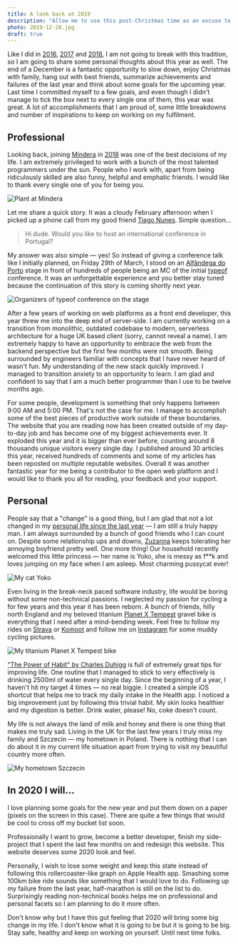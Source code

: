 ```yaml
---
title: A look back at 2019
description: "Allow me to use this post-Christmas time as an excuse to share some achievements and failures from the past year. It is also a great opportunity to think about some goals for the coming year, 2020."
photo: 2019-12-28.jpg
draft: true
---
```


Like I did in [2016](https://pawelgrzybek.com/a-look-back-at-2016/), [2017](https://pawelgrzybek.com/a-look-back-at-2017/) and [2018](https://pawelgrzybek.com/a-look-back-at-2018/), I am not going to break with this tradition, so I am going to share some personal thoughts about this year as well. The end of a December is a fantastic opportunity to slow down, enjoy Christmas with family, hang out with best friends, summarize achievements and failures of the last year and think about some goals for the upcoming year. Last time I committed myself to a few goals, and even though I didn't manage to tick the box next to every single one of them, this year was great. A lot of accomplishments that I am proud of, some little breakdowns and number of inspirations to keep on working on my fulfilment.

## Professional

Looking back, joining [Mindera]() in [2018](https://pawelgrzybek.com/a-look-back-at-2018/#professional) was one of the best decisions of my life. I am extremely privileged to work with a bunch of the most talented programmers under the sun. People who I work with, apart from being ridiculously skilled are also funny, helpful and emphatic friends. I would like to thank every single one of you for being you.

![Plant at Mindera](/photos/2019-12-28-1.jpg)

Let me share a quick story. It was a cloudy February afternoon when I picked up a phone call from my good friend [Tiago Nunes](https://twitter.com/tsbnunes). Simple question…

> Hi dude. Would you like to host an international conference in Portugal?

My answer was also simple — yes! So instead of giving a conference talk like I initially planned, on Friday 29th of March, I stood on an [Alfândega do Porto](https://www.ccalfandegaporto.com/en/) stage in front of hundreds of people being an MC of the initial [typeof](https://typeofconf.com) conference. It was an unforgettable experience and you better stay tuned because the continuation of this story is coming shortly next year.

![Organizers of typeof conference on the stage](/photos/2019-12-28-2.jpg)

After a few years of working on web platforms as a front end developer, this year threw me into the deep end of server-side. I am currently working on a transition from monolithic, outdated codebase to modern, serverless architecture for a huge UK based client (sorry, cannot reveal a name). I am extremely happy to have an opportunity to embrace the web from the backend perspective but the first few months were not smooth. Being surrounded by engineers familiar with concepts that I have never heard of wasn't fun. My understanding of the new stack quickly improved. I managed to transition anxiety to an opportunity to learn. I am glad and confident to say that I am a much better programmer than I use to be twelve months ago.

For some people, development is something that only happens between 9:00 AM and 5:00 PM. That's not the case for me. I manage to accomplish some of the best pieces of productive work outside of these boundaries. The website that you are reading now has been created outside of my day-to-day job and has become one of my biggest achievements ever. It exploded this year and it is bigger than ever before, counting around 8 thousands unique visitors every single day. I published around 30 articles this year, received hundreds of comments and some of my articles has been reposted on multiple reputable websites. Overall it was another fantastic year for me being a contributor to the open web platform and I would like to thank you all for reading, your feedback and your support.

## Personal

People say that a "change" is a good thing, but I am glad that not a lot changed in my [personal life since the last year](https://pawelgrzybek.com/a-look-back-at-2018/#personal) — I am still a truly happy man. I am always surrounded by a bunch of good friends who I can count on. Despite some relationship ups and downs, [Zuzanna](https://zuzannarupinska.com) keeps tolerating her annoying boyfriend pretty well. One more thing! Our household recently welcomed this little princess — her name is Yoko, she is messy as f**k and loves jumping on my face when I am asleep. Most charming pussycat ever!

![My cat Yoko](/photos/2019-12-28-3.jpg)

Even living in the break-neck paced software industry, life would be boring without some non-technical passions. I neglected my passion for cycling a for few years and this year it has been reborn. A bunch of friends, hilly north England and my beloved titanium [Planet X Tempest](https://www.planetx.co.uk/i/q/CBPXTEMV3FOR1700/planet-x-tempest-sram-force1-titanium-gravel-bike) gravel bike is everything that I need after a mind-bending week. Feel free to follow my rides on [Strava](https://www.strava.com/athletes/12877553) or [Komoot](https://www.komoot.com/user/833144369959) and follow me on [Instagram](https://www.instagram.com/pawelgrzybek/) for some muddy cycling pictures.

![My titanium Planet X Tempest bike](/photos/2019-12-28-4.jpg)

["The Power of Habit" by Charles Duhigg](https://www.amazon.com/Power-Habit-What-Life-Business/dp/081298160X) is full of extremely great tips for improving life. One routine that I managed to stick to very effectively is drinking 2500ml of water every single day. Since the beginning of a year, I haven't hit my target 4 times — no real biggie. I created a simple iOS shortcut that helps me to track my daily intake in the Health app. I noticed a big improvement just by following this trivial habit. My skin looks healthier and my digestion is better. Drink water, please! No, coke doesn't count.

My life is not always the land of milk and honey and there is one thing that makes me truly sad. Living in the UK for the last few years I truly miss my family and Szczecin —  my hometown in Poland. There is nothing that I can do about it in my current life situation apart from trying to visit my beautiful country more often.

![My hometown Szczecin](/photos/2019-12-28-5.jpg)

## In 2020 I will…

I love planning some goals for the new year and put them down on a paper (pixels on the screen in this case). There are quite a few things that would be cool to cross off my bucket list soon.

Professionally I want to grow, become a better developer, finish my side-project that I spent the last few months on and redesign this website. This website deserves some 2020 look and feel.

Personally, I wish to lose some weight and keep this state instead of following this rollercoaster-like graph on Apple Health app. Smashing some 100km bike ride sounds like something that I would love to do. Following up my failure from the last year, half-marathon is still on the list to do. Surprisingly reading non-technical books helps me on professional and personal facets so I am planning to do it more often.

Don't know why but I have this gut feeling that 2020 will bring some big change in my life. I don't know what it is going to be but it is going to be big. Stay safe, healthy and keep on working on yourself. Until next time folks.
